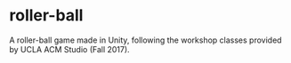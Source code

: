 # roller-ball
A roller-ball game made in Unity, following the workshop classes provided by UCLA ACM Studio (Fall 2017).
